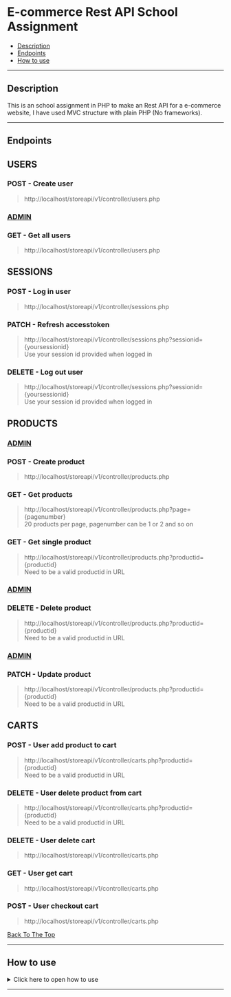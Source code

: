 # E-commerce Rest API School Assignment

- [Description](#description)
- [Endpoints](#endpoints)
- [How to use](#how-to-use)

---

## Description

This is an school assignment in PHP to make an Rest API for a e-commerce website, I have used MVC structure with plain PHP (No frameworks).

---

## Endpoints


## USERS
### POST - Create user
>http://localhost/storeapi/v1/controller/users.php
### <u>ADMIN</u> 
### GET - Get all users
>http://localhost/storeapi/v1/controller/users.php

## SESSIONS
### POST - Log in user
>http://localhost/storeapi/v1/controller/sessions.php
### PATCH - Refresh accesstoken
>http://localhost/storeapi/v1/controller/sessions.php?sessionid={yoursessionid}</br>
Use your session id provided when logged in
### DELETE - Log out user
>http://localhost/storeapi/v1/controller/sessions.php?sessionid={yoursessionid}</br>
Use your session id provided when logged in
## PRODUCTS
### <u>ADMIN</u> 
### POST - Create product
>http://localhost/storeapi/v1/controller/products.php
### GET - Get products
>http://localhost/storeapi/v1/controller/products.php?page={pagenumber}</br>
20 products per page, pagenumber can be 1 or 2 and so on
### GET - Get single product
>http://localhost/storeapi/v1/controller/products.php?productid={productid}</br>
Need to be a valid productid in URL
### <u>ADMIN</u>  
### DELETE - Delete product 
>http://localhost/storeapi/v1/controller/products.php?productid={productid}</br>
Need to be a valid productid in URL
### <u>ADMIN</u>  
### PATCH - Update product
>http://localhost/storeapi/v1/controller/products.php?productid={productid}</br>
Need to be a valid productid in URL
## CARTS
### POST - User add product to cart
>http://localhost/storeapi/v1/controller/carts.php?productid={productid}</br>
Need to be a valid productid in URL
### DELETE - User delete product from cart
>http://localhost/storeapi/v1/controller/carts.php?productid={productid}</br>
Need to be a valid productid in URL
### DELETE - User delete cart 
>http://localhost/storeapi/v1/controller/carts.php
### GET - User get cart 
>http://localhost/storeapi/v1/controller/carts.php
### POST - User checkout cart
>http://localhost/storeapi/v1/controller/carts.php


[Back To The Top](#Endpoints)


---


## How to use

<details>
<summary>Click here to open how to use</summary>

> You need these programs for the API to work
- Xampp or Mamp - Local database connecion
- Visual Studio Code or other code editor - To open or edit the code
- Postman - To send requests

> Download and use the API
- Step 1 - Clone this repository
- Step 2 - Start Xampp or Mamp and open phpMyAdmin
- Step 3 - Use the SQL script included in the project to create database with the name storedb
- Step 4 - Open Postman and start making requests!

> How to make request in Postman
## USERS
### Create user (POST)
You need to have Content-Type: application/json in header
```html
    {
    "username" : "olle1",
    "fullname" : "Olle Nilsson",
    "password" : "123",
    "email" : "olle.nilsson@medieinstitutet.se"
    }
```
Use endpoint provided
[Create user endpoint](#POST---Create-user)

### Get all users (GET)
You need to have Content-Type: application/json in header<br/>
You need to be logged in and user need to have role = admin in database<br/>
Use the accesstoken provided in header: Authorization = accesstoken
```html
    {
    "username" : "olle1",
    "fullname" : "Olle Nilsson",
    "password" : "123",
    "email" : "olle.nilsson@medieinstitutet.se"
    }
```
Use endpoint provided
[Get all users endpoint](#GET---Get-all-users)

## SESSIONS
### Log in user (POST)
You need to have Content-Type: application/json in header
```html
    {
    "username" : "olle1",
    "password" : "123"
    }
```
Use endpoint provided
[Log in endpoint](#POST---Log-in-user)

### Refresh accesstoken (PATCH)
You need to have Content-Type: application/json in header<br/>
Use the accesstoken provided in header: Authorization = accesstoken
```html
    {
    "refresh_token" : "refresh token provided when logged in"
    }
```
Use endpoint provided
[Refresh token endpoint](#PATCH---Refresh-accesstoken)

### Log out user (DELETE)
Use the accesstoken provided in header: Authorization = accesstoken<br/>
No input needed
Use endpoint provided
[Log out user endpoint](#DELETE---Log-out-user)

## PRODUCTS
### Create product (POST)
You need to have Content-Type: application/json in header<br/>
You need to be logged in and user need to have role = admin in database<br/>
Use the accesstoken provided in header: Authorization = accesstoken
```html
    {
    "title" : "New product",
    "description" : "Description",
    "imgUrl" : "product.jpg",
    "price" : 170,
    "quantity" : 22
    }
```
Use endpoint provided
[Create product endpoint](#POST---Create-product)
### Get products (GET)
Use endpoint provided
[Get all products endpoint](#GET---Get-products)
### Get single product (GET)
Use endpoint provided
[Get single product endpoint](#GET---Get-single-product)
### Delete single product (DELETE)
You need to be logged in and user need to have role = admin in database<br/>
Use the accesstoken provided in header: Authorization = accesstoken<br/>
Use endpoint provided
[Delete product endpoint](#DELETE---Delete-product)
### Update product (PATCH)
You need to have Content-Type: application/json in header<br/>
You need to be logged in and user need to have role = admin in database<br/>
Use the accesstoken provided in header: Authorization = accesstoken<br/>
You can update all fields or just one field
```html
    {
    "title" : "New product",
    "description" : "New description",
    "imgUrl" : "New img url",
    "price" : 12,
    "quantity" : 22
    }
```
Use endpoint provided
[Update product endpoint](#PATCH---Update-product)

## CARTS
### User add product to cart (POST)
You need to have Content-Type: application/json in header<br/>
You need to be logged in, Use the accesstoken provided in header: Authorization = accesstoken</br>
Use endpoint provided : 
[Add to cart endpoint](#POST---User-add-product-to-cart)

### User delete product from cart (DELETE)
You need to have Content-Type: application/json in header<br/>
You need to be logged in, Use the accesstoken provided in header: Authorization = accesstoken</br>
Use endpoint provided : 
[Delete from cart endpoint](#DELETE---User-delete-product-from-cart)

### User delete cart (DELETE)
You need to have Content-Type: application/json in header<br/>
You need to be logged in, Use the accesstoken provided in header: Authorization = accesstoken</br>
Use endpoint provided : 
[Delete cart endpoint](#DELETE---User-delete-cart)

### User get cart (GET)
You need to have Content-Type: application/json in header<br/>
You need to be logged in, Use the accesstoken provided in header: Authorization = accesstoken</br>
Use endpoint provided : 
[Get cart endpoint](#GET---User-get-cart)

### User checkout cart (POST)
You need to have Content-Type: application/json in header<br/>
You need to be logged in, Use the accesstoken provided in header: Authorization = accesstoken</br>
Use endpoint provided : 
[Checkout cart endpoint](#POST---User-checkout-cart)



[Back To The Top](#How-to-use)


</details>

---

